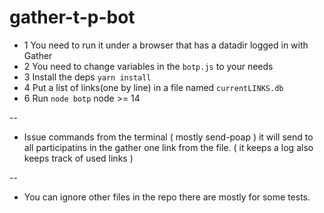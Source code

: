 # gather-t-p-bot

- 1 You need to run it under a browser that has a datadir logged in with Gather
- 2 You need to change variables in the `botp.js` to your needs
- 3 Install the deps `yarn install`
- 4 Put a list of links(one by line) in a file named `currentLINKS.db`
- 6 Run `node botp` node >= 14 

--
- Issue commands from the terminal ( mostly send-poap ) it will send to all participatins in the gather one link from the file. ( it keeps a log also keeps track of used links )

--

- You can ignore other files in the repo there are mostly for some tests. 
